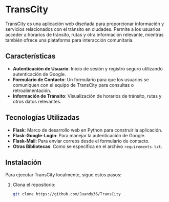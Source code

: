 # TransCity

TransCity es una aplicación web diseñada para proporcionar información y servicios relacionados con el tránsito en ciudades. Permite a los usuarios acceder a horarios de tránsito, rutas y otra información relevante, mientras también ofrece una plataforma para interacción comunitaria.

## Características

- **Autenticación de Usuario**: Inicio de sesión y registro seguro utilizando autenticación de Google.
- **Formulario de Contacto**: Un formulario para que los usuarios se comuniquen con el equipo de TransCity para consultas o retroalimentación.
- **Información de Tránsito**: Visualización de horarios de tránsito, rutas y otros datos relevantes.

## Tecnologías Utilizadas

- **Flask**: Marco de desarrollo web en Python para construir la aplicación.
- **Flask-Google-Login**: Para manejar la autenticación de Google.
- **Flask-Mail**: Para enviar correos desde el formulario de contacto.
- **Otras Bibliotecas**: Como se especifica en el archivo `requirements.txt`.

## Instalación

Para ejecutar TransCity localmente, sigue estos pasos:

1. Clona el repositorio:
   ```bash
   git clone https://github.com/Juandy36/TransCity
